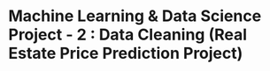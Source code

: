 # Machine Learning & Data Science Project - 2 : Data Cleaning (Real Estate Price Prediction Project)
